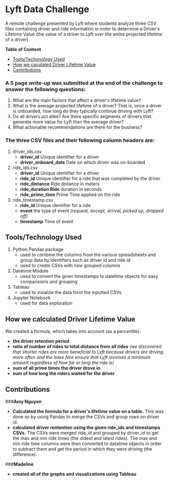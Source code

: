 # Lyft Data Challenge

A remote challenge presented by Lyft where students analyze three CSV files containing driver and ride information in order to determine a Driver's Lifetime Value (the value of a driver to Lyft over the entire projected lifetime of a driver)

**Table of Content**
- [Tools/Techonology Used](https://github.com/amuamushu/LyftDataChallenge/blob/master/README.md#toolstechnology-used)
- [How we caculated Driver Lifetime Value](https://github.com/amuamushu/LyftDataChallenge/blob/master/README.md#how-we-calculated-driver-lifetime-value)
- [Contributions](https://github.com/amuamushu/LyftDataChallenge/blob/master/README.md#contributions)

### A 5 page write-up was submitted at the end of the challenge to answer the following questions:
1. What are the main factors that affect a driver's lifetime value? 
2. What is the average projected lifetime of a driver? That is, once a driver is onboarded, how long do they typically continue driving with Lyft? 
3. Do all drivers act alike? Are there specific segments of drivers that generate more value for Lyft than the average driver? 
4. What actionable recommendations are there for the business? 

### The three CSV files and their following column headers are:
1. driver_ids.csv 
   - **driver_id** Unique identifier for a driver
   - **driver_onboard_date** Date on which driver was on-boarded 
2. ride_ids.csv
   - **driver_id** Unique identifier for a driver
   - **ride_id** Unique identifier for a ride that was completed by the driver
   - **ride_distance** Ride distance in meters
   - **ride_duration Ride** duration in seconds 
   - **ride_prime_time** Prime Time applied on the ride
3. ride_timestamp.csv
   - **ride_id** Unique identifier for a ride
   - **event** the type of event *(request, accept, arrival, picked up, dropped off)*
   - **timestamp** Time of event
   
## Tools/Technology Used
1. Python Pandas package
   - used to combine the columns from the various spreadsheets and group data by identifiers such as driver id and ride id
   - used to create CSVs with new grouped columns
2. Datatime Module
   - used to convert the given timestamps to datetime objects for easy comparisions and grouping
3. Tableau
   - used to visialize the data from the inputted CSVs
4. Jupyter Notebook
   - used for data exploration 

## How we calculated Driver Lifetime Value
We created a formula, which takes into account (as a percentile):
- **the driver retention period**
- **ratio of number of rides to total distance from all rides** *(we discovered that shorter rides are more beneficial to Lyft because drivers are driving more often and the base fare ensure that Lyft receives a minimum amount regardless of how far or long the ride is)*
- **sum of all prime times the driver drove in**
- **sum of how long the riders waited for the driver**

## Contributions

###**Amy Nguyen** 
- **Calculated the formula for a driver's lifetime value on a table.** This was done so by using Pandas to merge the CSVs and group rows on driver id.
- **calculated driver rentention using the given ride_ids and timestamps CSVs.** The CSVs were merged ride_id and grouped by driver_id to get the max and min ride times (the oldest and latest rides). The max and min ride time columns were then converted to datatime objects in order to subtract them and get the period in which they were driving (the difference). 

###**Madeline**
- **created all of the graphs and visualizations using Tableau**
